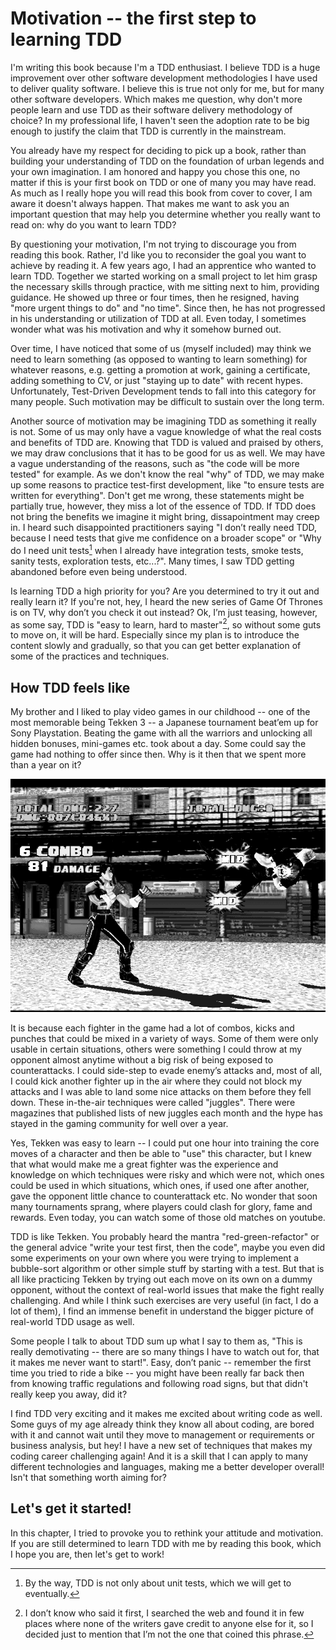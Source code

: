 Motivation -- the first step to learning TDD
===========================================

I'm writing this book because I'm a TDD enthusiast. I believe TDD is a huge improvement over other software development methodologies I have used to deliver quality software. I believe this is true not only for me, but for many other software developers. Which makes me question, why don't more people learn and use TDD as their software delivery methodology of choice? In my professional life, I haven't seen the adoption rate to be big enough to justify the claim that TDD is currently in the mainstream.

You already have my respect for deciding to pick up a book, rather than building your understanding of TDD on the foundation of urban legends and your own imagination. I am honored and happy you chose this one, no matter if this is your first book on TDD or one of many you may have read. As much as I really hope you will read this book from cover to cover, I am aware it doesn't always happen. That makes me want to ask you an important question that may help you determine whether you really want to read on: why do you want to learn TDD?

By questioning your motivation, I'm not trying to discourage you from reading this book. Rather, I'd like you to reconsider the goal you want to achieve by reading it. A few years ago, I had an apprentice who wanted to learn TDD. Together we started working on a small project to let him grasp the necessary skills through practice, with me sitting next to him, providing guidance. He showed up three or four times, then he resigned, having "more urgent things to do" and "no time". Since then, he has not progressed in his understanding or utilization of TDD at all. Even today, I sometimes wonder what was his motivation and why it somehow burned out.

Over time, I have noticed that some of us (myself included) may think we need to learn something (as opposed to wanting to learn something) for whatever reasons, e.g. getting a promotion at work, gaining a certificate, adding something to CV, or just "staying up to date" with recent hypes. Unfortunately, Test-Driven Development tends to fall into this category for many people. Such motivation may be difficult to sustain over the long term.

Another source of motivation may be imagining TDD as something it really is not. Some of us may only have a vague knowledge of what the real costs and benefits of TDD are. Knowing that TDD is valued and praised by others, we may draw conclusions that it has to be good for us as well. We may have a vague understanding of the reasons, such as "the code will be more tested" for example. As we don't know the real "why" of TDD, we may make up some reasons to practice test-first development, like "to ensure tests are written for everything". Don't get me wrong, these statements might be partially true, however, they miss a lot of the essence of TDD. If TDD does not bring the benefits we imagine it might bring, dissapointment may creep in. I heard such disappointed practitioners saying "I don’t really need TDD, because I need tests that give me confidence on a broader scope" or "Why do I need unit tests[^notonlyunittests] when I already have integration tests, smoke tests, sanity tests, exploration tests, etc...?". Many times, I saw TDD getting abandoned before even being understood.

Is learning TDD a high priority for you? Are you determined to try it out and really learn it? If you're not, hey, I heard the new series of Game Of Thrones is on TV, why don’t you check it out instead? Ok, I’m just teasing, however, as some say, TDD is "easy to learn, hard to master"[^easytolearn], so without some guts to move on, it will be hard. Especially since my plan is to introduce the content slowly and gradually, so that you can get better explanation of some of the practices and techniques.

How TDD feels like
------------------

My brother and I liked to play video games in our childhood -- one of the most memorable being Tekken 3 -- a Japanese tournament beat’em up for Sony Playstation. Beating the game with all the warriors and unlocking all hidden bonuses, mini-games etc. took about a day. Some could say the game had nothing to offer since then. Why is it then that we spent more than a year on it?

![Tekken3](images/Tekken3-gray.png)

It is because each fighter in the game had a lot of combos, kicks and punches that could be mixed in a variety of ways. Some of them were only usable in certain situations, others were something I could throw at my opponent almost anytime without a big risk of being exposed to counterattacks. I could side-step to evade enemy’s attacks and, most of all, I could kick another fighter up in the air where they could not block my attacks and I was able to land some nice attacks on them before they fell down. These in-the-air techniques were called "juggles". There were magazines that published lists of new juggles each month and the hype has stayed in the gaming community for well over a year.

Yes, Tekken was easy to learn -- I could put one hour into training the core moves of a character and then be able to "use" this character, but I knew that what would make me a great fighter was the experience and knowledge on which techniques were risky and which were not, which ones could be used in which situations, which ones, if used one after another, gave the opponent little chance to counterattack etc. No wonder that soon many tournaments sprang, where players could clash for glory, fame and rewards. Even today, you can watch some of those old matches on youtube.

TDD is like Tekken. You probably heard the mantra "red-green-refactor" or the general advice "write your test first, then the code", maybe you even did some experiments on your own where you were trying to implement a bubble-sort algorithm or other simple stuff by starting with a test. But that is all like practicing Tekken by trying out each move on its own on a dummy opponent, without the context of real-world issues that make the fight really challenging. And while I think such exercises are very useful (in fact, I do a lot of them), I find an immense benefit in understand the bigger picture of real-world TDD usage as well.

Some people I talk to about TDD sum up what I say to them as, "This is really demotivating -- there are so many things I have to watch out for, that it makes me never want to start!". Easy, don’t panic -- remember the first time you tried to ride a bike -- you might have been really far back then from knowing traffic regulations and following road signs, but that didn't really keep you away, did it?  

I find TDD very exciting and it makes me excited about writing code as well. Some guys of my age already think they know all about coding, are bored with it and cannot wait until they move to management or requirements or business analysis, but hey! I have a new set of techniques that makes my coding career challenging again! And it is a skill that I can apply to many different technologies and languages, making me a better developer overall! Isn't that something worth aiming for?

## Let's get it started!

In this chapter, I tried to provoke you to rethink your attitude and motivation. If you are still determined to learn TDD with me by reading this book, which I hope you are, then let's get to work! 

[^easytolearn]: I don’t know who said it first, I searched the web and found it in few places where none of the writers gave credit to anyone else for it, so I decided just to mention that I’m not the one that coined this phrase.

[^notonlyunittests]: By the way, TDD is not only about unit tests, which we will get to eventually.

